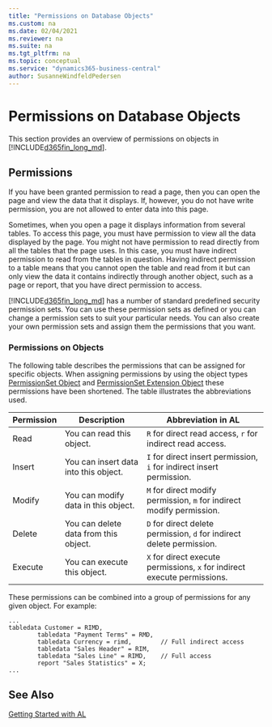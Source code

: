 ```yaml
---
title: "Permissions on Database Objects"
ms.custom: na
ms.date: 02/04/2021
ms.reviewer: na
ms.suite: na
ms.tgt_pltfrm: na
ms.topic: conceptual
ms.service: "dynamics365-business-central"
author: SusanneWindfeldPedersen
---
```


# Permissions on Database Objects

This section provides an overview of permissions on objects in [!INCLUDE[d365fin_long_md](includes/d365fin_long_md.md)].
  
## Permissions

If you have been granted permission to read a page, then you can open the page and view the data that it displays. If, however, you do not have write permission, you are not allowed to enter data into this page.  
  
Sometimes, when you open a page it displays information from several tables. To access this page, you must have permission to view all the data displayed by the page. You might not have permission to read directly from all the tables that the page uses. In this case, you must have indirect permission to read from the tables in question. Having indirect permission to a table means that you cannot open the table and read from it but can only view the data it contains indirectly through another object, such as a page or report, that you have direct permission to access.  
  
[!INCLUDE[d365fin_long_md](includes/d365fin_long_md.md)] has a number of standard predefined security permission sets. You can use these permission sets as defined or you can change a permission sets to suit your particular needs. You can also create your own permission sets and assign them the permissions that you want.  
  
### Permissions on Objects  

The following table describes the permissions that can be assigned for specific objects. When assigning permissions by using the object types [PermissionSet Object](devenv-permissionset-object.md) and [PermissionSet Extension Object](devenv-permissionset-ext-object.md) these permissions have been shortened. The table illustrates the abbreviations used.


|Permission|Description|Abbreviation in AL  |
|----------|-----------------|----------|
|Read      |You can read this object.| `R` for direct read access, `r` for indirect read access. |
|Insert    |You can insert data into this object.| `I` for direct insert permission, `i` for indirect insert permission. |
|Modify    |You can modify data in this object.| `M` for direct modify permission, `m` for indirect modify permission. |
|Delete    |You can delete data from this object.| `D` for direct delete permission, `d` for indirect delete permission.| 
|Execute  | You can execute this object. | `X` for direct execute permissions, `x` for indirect execute permissions. |

<!-- wildcard? -->

These permissions can be combined into a group of permissions for any given object. For example:

```al
...
tabledata Customer = RIMD,
        tabledata "Payment Terms" = RMD,
        tabledata Currency = rimd,        // Full indirect access
        tabledata "Sales Header" = RIM,
        tabledata "Sales Line" = RIMD,    // Full access
        report "Sales Statistics" = X;
...
```
  
## See Also

[Getting Started with AL](devenv-get-started.md)